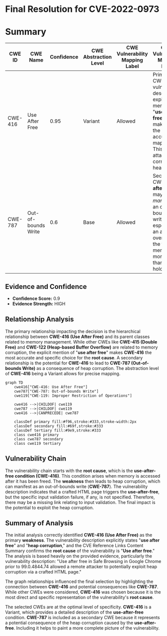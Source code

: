 # Final Resolution for CVE-2022-0973

# Summary
| CWE ID | CWE Name | Confidence | CWE Abstraction Level | CWE Vulnerability Mapping Label | CWE-Vulnerability Mapping Notes |
|---|---|---|---|---|---|
| CWE-416 | Use After Free | 0.95 | Variant | Allowed | Primary CWE. The vulnerability description explicitly mentions "**use after free**," making this the most accurate mapping. This allows attackers to corrupt the heap. |
| CWE-787 | Out-of-bounds Write | 0.6 | Base | Allowed | Secondary CWE. A **use-after-free** may *manifest* as an out-of-bounds write, especially if an attacker overwrites the freed memory with more data than it can hold. |

## Evidence and Confidence

*   **Confidence Score:** 0.9
*   **Evidence Strength:** HIGH

## Relationship Analysis
The primary relationship impacting the decision is the hierarchical relationship between **CWE-416 (Use After Free)** and its parent classes related to memory management. While other CWEs like **CWE-415 (Double Free)** and **CWE-122 (Heap-based Buffer Overflow)** are related to memory corruption, the explicit mention of "**use after free**" makes **CWE-416** the most accurate and specific choice for the **root cause**. A secondary relationship is the potential for **CWE-416** to lead to **CWE-787 (Out-of-bounds Write)** as a consequence of heap corruption. The abstraction level of **CWE-416** being a Variant allows for precise mapping.

```mermaid
graph TD
    cwe416["CWE-416: Use After Free"]
    cwe787["CWE-787: Out-of-bounds Write"]
    cwe119["CWE-119: Improper Restriction of Operations"]
    
    cwe416 -->|CHILDOF| cwe119
    cwe787 -->|CHILDOF| cwe119
    cwe416 -->|CANPRECEDE| cwe787
    
    classDef primary fill:#f96,stroke:#333,stroke-width:2px
    classDef secondary fill:#69f,stroke:#333
    classDef tertiary fill:#9e9,stroke:#333
    class cwe416 primary
    class cwe787 secondary
    class cwe119 tertiary
```

## Vulnerability Chain
The vulnerability chain starts with the **root cause**, which is the **use-after-free condition (CWE-416)**. This condition arises when memory is accessed after it has been freed. The **weakness** then leads to heap corruption, which can manifest as an out-of-bounds write (**CWE-787**). The vulnerability description indicates that a crafted HTML page triggers the **use-after-free**, but the specific input validation failure, if any, is not specified. Therefore, there may be a missing link relating to input validation. The final impact is the potential to exploit the heap corruption.

## Summary of Analysis
The initial analysis correctly identified **CWE-416 (Use After Free)** as the primary **weakness**. The vulnerability description explicitly states "**use after free**" and "**heap corruption**," and the CVE Reference Links Content Summary confirms the **root cause** of the vulnerability is "**Use after free**."
The analysis is based heavily on the provided evidence, particularly the vulnerability description: "Use after free in Safe Browsing in Google Chrome prior to 99.0.4844.74 allowed a remote attacker to potentially exploit heap corruption via a crafted HTML page."

The graph relationships influenced the final selection by highlighting the connection between **CWE-416** and potential consequences like **CWE-787**. While other CWEs were considered, **CWE-416** was chosen because it is the most direct and specific representation of the vulnerability's **root cause**.

The selected CWEs are at the optimal level of specificity. **CWE-416** is a Variant, which provides a detailed description of the **use-after-free** condition. **CWE-787** is included as a secondary CWE because it represents a potential consequence of the heap corruption caused by the **use-after-free**. Including it helps to paint a more complete picture of the vulnerability.